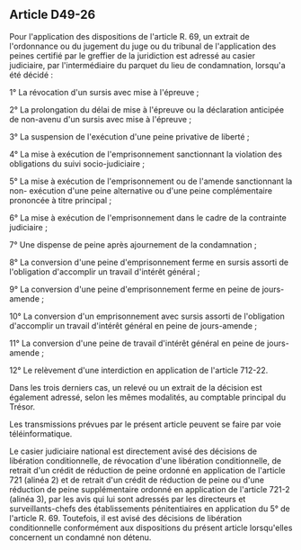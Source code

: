 Article D49-26
----
Pour l'application des dispositions de l'article R. 69, un extrait de
l'ordonnance ou du jugement du juge ou du tribunal de l'application des peines
certifié par le greffier de la juridiction est adressé au casier judiciaire, par
l'intermédiaire du parquet du lieu de condamnation, lorsqu'a été décidé :

1° La révocation d'un sursis avec mise à l'épreuve ;

2° La prolongation du délai de mise à l'épreuve ou la déclaration anticipée de
non-avenu d'un sursis avec mise à l'épreuve ;

3° La suspension de l'exécution d'une peine privative de liberté ;

4° La mise à exécution de l'emprisonnement sanctionnant la violation des
obligations du suivi socio-judiciaire ;

5° La mise à exécution de l'emprisonnement ou de l'amende sanctionnant la non-
exécution d'une peine alternative ou d'une peine complémentaire prononcée à
titre principal ;

6° La mise à exécution de l'emprisonnement dans le cadre de la contrainte
judiciaire ;

7° Une dispense de peine après ajournement de la condamnation ;

8° La conversion d'une peine d'emprisonnement ferme en sursis assorti de
l'obligation d'accomplir un travail d'intérêt général ;

9° La conversion d'une peine d'emprisonnement ferme en peine de jours-amende ;

10° La conversion d'un emprisonnement avec sursis assorti de l'obligation
d'accomplir un travail d'intérêt général en peine de jours-amende ;

11° La conversion d'une peine de travail d'intérêt général en peine de jours-
amende ;

12° Le relèvement d'une interdiction en application de l'article 712-22.

Dans les trois derniers cas, un relevé ou un extrait de la décision est
également adressé, selon les mêmes modalités, au comptable principal du Trésor.

Les transmissions prévues par le présent article peuvent se faire par voie
téléinformatique.

Le casier judiciaire national est directement avisé des décisions de libération
conditionnelle, de révocation d'une libération conditionnelle, de retrait d'un
crédit de réduction de peine ordonné en application de l'article 721 (alinéa 2)
et de retrait d'un crédit de réduction de peine ou d'une réduction de peine
supplémentaire ordonné en application de l'article 721-2 (alinéa 3), par les
avis qui lui sont adressés par les directeurs et surveillants-chefs des
établissements pénitentiaires en application du 5° de l'article R. 69.
Toutefois, il est avisé des décisions de libération conditionnelle conformément
aux dispositions du présent article lorsqu'elles concernent un condamné non
détenu.
